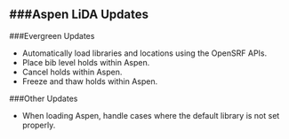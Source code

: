 ###Aspen LiDA Updates
- 

###Evergreen Updates
- Automatically load libraries and locations using the OpenSRF APIs.  
- Place bib level holds within Aspen.
- Cancel holds within Aspen.
- Freeze and thaw holds within Aspen.  

###Other Updates
- When loading Aspen, handle cases where the default library is not set properly. 
